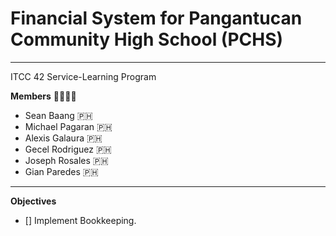 # Financial System for Pangantucan Community High School (PCHS)

---
ITCC 42 Service-Learning Program

**Members** :family_man_man_boy_boy:

- Sean Baang :philippines:
- Michael Pagaran :philippines:
- Alexis Galaura :philippines:
- Gecel Rodriguez :philippines:
- Joseph Rosales :philippines:
- Gian Paredes :philippines:

---
**Objectives**

- [] Implement Bookkeeping.
